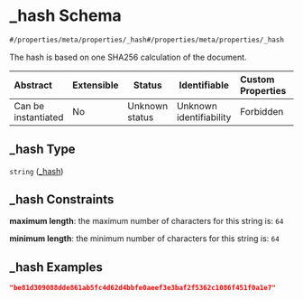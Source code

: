# \_hash Schema

```txt
#/properties/meta/properties/_hash#/properties/meta/properties/_hash
```

The hash is based on one SHA256 calculation of the document.


| Abstract            | Extensible | Status         | Identifiable            | Custom Properties | Additional Properties | Access Restrictions | Defined In                                                           |
| :------------------ | ---------- | -------------- | ----------------------- | :---------------- | --------------------- | ------------------- | -------------------------------------------------------------------- |
| Can be instantiated | No         | Unknown status | Unknown identifiability | Forbidden         | Allowed               | none                | [tilt-schema.json\*](../out/tilt-schema.json "open original schema") |

## \_hash Type

`string` ([\_hash](tilt-schema-properties-meta-properties-_hash.md))

## \_hash Constraints

**maximum length**: the maximum number of characters for this string is: `64`

**minimum length**: the minimum number of characters for this string is: `64`

## \_hash Examples

```json
"be81d309088dde861ab5fc4d62d4bbfe0aeef3e3baf2f5362c1086f451f0a1e7"
```
